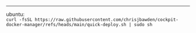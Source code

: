 



<br>
<br>
<hr>
ubuntu:
<br>
<code>curl -fsSL https://raw.githubusercontent.com/chrisjbawden/cockpit-docker-manager/refs/heads/main/quick-deploy.sh | sudo sh</code>
